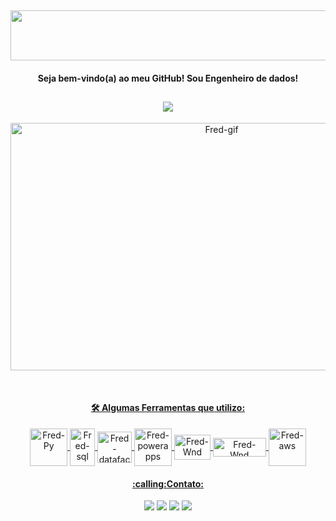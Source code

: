 <h2 align="center">
 <img src="https://s8.gifyu.com/images/cooltext412665049269384.png" width="800" height="80">     
</h2>
<h4 align="center"> Seja bem-vindo(a) ao meu GitHub! Sou Engenheiro de dados!
  
    
</h4> 
<h2 align="center">
 <img src="https://komarev.com/ghpvc/?username=fredac86&label=VISITANTES&color=260083&style=for-the-badge"/>
 
 </h2> 

  <p align="center">
  <a href="https://github.com/fredac86">
  <!img height="130em" src="https://github-readme-stats.vercel.app/api?username=fredac86&show_icons=true&theme=outrun&include_all_commits=true&count_private=true">
  <!img height="130em" src="https://github-readme-stats.vercel.app/api/top-langs/?username=fredac86&layout=compact&langs_count=7&theme=outrun">
  
  <img align="center" alt="Fred-gif" height="396" width="660" src="https://i.pinimg.com/originals/3e/fc/f1/3efcf1e9a5f2c3354714699b321221b4.gif"/>
  </p>   

<div style="display: inline_block" align="center"><br>  
  <h4 align="center">🛠 Algumas Ferramentas que utilizo:</h4>
  <img align="center" alt="Fred-Py" height="60" width="60" src="https://cdn.jsdelivr.net/gh/devicons/devicon/icons/python/python-original.svg">
  <img align="center" alt="Fred-sql" height="60" width="40" src="https://symbols.getvecta.com/stencil_28/61_sql-database-generic.90b41636a8.svg">
    <img align="center" alt="Fred-datafactory" height="50" width="55" src="https://consultabd.files.wordpress.com/2020/02/img000_adf01.jpg">
  <img align="center" alt="Fred-powerapps" height="60" width="60" src="https://static.tildacdn.com/tild3738-6163-4437-b461-383163343036/powerapps.png">

  <img align="center" alt="Fred-Wnd" height="40" width="58" src="https://cdn.thenewstack.io/media/2022/04/d5859667-databricks-logo.png">
  <img align="center" alt="Fred-Wnd" height="30" width="85" src="https://upload.wikimedia.org/wikipedia/commons/thumb/a/a8/Microsoft_Azure_Logo.svg/187px-Microsoft_Azure_Logo.svg.png">
 <img align="center" alt="Fred-aws" height="60" width="60" src="https://i.ibb.co/NNG2dmT/aws.png">
   
  
 
</div>   
 
   
 <div> <p align="center">
   <h4 align="center">:calling:Contato:</h4>
   <p align="center">
   <a href = "mailto:fred.materiais@gmail.com"><img src="https://img.shields.io/badge/Gmail-D14836?style=for-the-badge&logo=gmail&logoColor=white" target="_blank"></a>
   <a href="https://www.linkedin.com/in/frederico-de-andrade-camargo/" target="_blank"><img src="https://img.shields.io/badge/-LinkedIn-%230077B5?style=for-the-badge&logo=linkedin&logoColor=white" target="_blank"></a>   
   <a href="https://discord.gg/9HSsxN8TeP" target="_blank"><img src="https://img.shields.io/badge/Discord-7289DA?style=for-the-badge&logo=discord&logoColor=white" target="_blank"></a>
  <a href="https://t.me/FredericoCamargo" target="_blank"><img src="https://img.shields.io/badge/Telegram-2CA5E0?style=for-the-badge&logo=telegram&logoColor=white" target="_blank"></a> </p>
  
   

 
</div>
